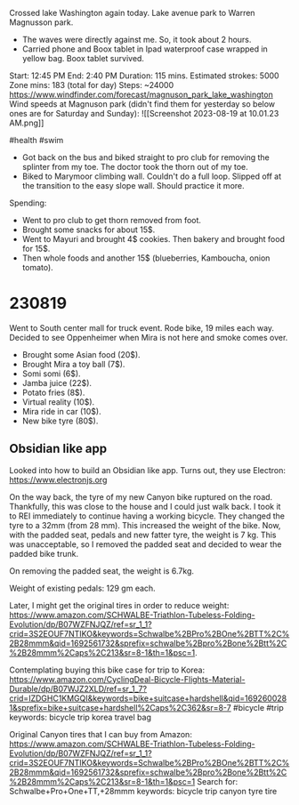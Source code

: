 Crossed lake Washington again today. Lake avenue park to Warren Magnusson park.

- The waves were directly against me. So, it took about 2 hours.
- Carried phone and Boox tablet in Ipad waterproof case wrapped in yellow bag. Boox tablet survived.

Start: 12:45 PM
End: 2:40 PM
Duration: 115 mins.
Estimated strokes: 5000
Zone mins: 183 (total for day)
Steps: ~24000
https://www.windfinder.com/forecast/magnuson_park_lake_washington
Wind speeds at Magnuson park (didn't find them for yesterday so below ones are for Saturday and Sunday):
![[Screenshot 2023-08-19 at 10.01.23 AM.png]]

#health #swim 
- Got back on the bus and biked straight to pro club for removing the splinter from my toe. The doctor took the thorn out of my toe.
- Biked to Marymoor climbing wall. Couldn't do a full loop. Slipped off at the transition to the easy slope wall. Should practice it more.

Spending:
- Went to pro club to get thorn removed from foot.
- Brought some snacks for about 15$.
- Went to Mayuri and brought 4$ cookies. Then bakery and brought food for 15$.
- Then whole foods and another 15$ (blueberries, Kamboucha, onion tomato).
# 230819
Went to South center mall for truck event. Rode bike, 19 miles each way. Decided to see Oppenheimer when Mira is not here and smoke comes over.
- Brought some Asian food (20$).
- Brought Mira a toy ball (7$).
- Somi somi (6$).
- Jamba juice (22$).
- Potato fries (8$).
- Virtual reality (10$).
- Mira ride in car (10$).
- New bike tyre (80$).

## Obsidian like app
Looked into how to build an Obsidian like app. Turns out, they use Electron: https://www.electronjs.org

On the way back, the tyre of my new Canyon bike ruptured on the road. Thankfully, this was close to the house and I could just walk back. I took it to REI immediately to continue having a working bicycle. They changed the tyre to a 32mm (from 28 mm). This increased the weight of the bike. Now, with the padded seat, pedals and new fatter tyre, the weight is 7 kg. This was unacceptable, so I removed the padded seat and decided to wear the padded bike trunk.

On removing the padded seat, the weight is 6.7kg.

Weight of existing pedals: 129 gm each.

Later, I might get the original tires in order to reduce weight: https://www.amazon.com/SCHWALBE-Triathlon-Tubeless-Folding-Evolution/dp/B07WZFNJQZ/ref=sr_1_1?crid=3S2EOUF7NTIKO&keywords=Schwalbe%2BPro%2BOne%2BTT%2C%2B28mmm&qid=1692561732&sprefix=schwalbe%2Bpro%2Bone%2Btt%2C%2B28mmm%2Caps%2C213&sr=8-1&th=1&psc=1.

Contemplating buying this bike case for trip to Korea: https://www.amazon.com/CyclingDeal-Bicycle-Flights-Material-Durable/dp/B07WJZ2XLD/ref=sr_1_7?crid=IZDGHC1KMGQI&keywords=bike+suitcase+hardshell&qid=1692600281&sprefix=bike+suitcase+hardshell%2Caps%2C362&sr=8-7
#bicycle #trip 
keywords: bicycle trip korea travel bag

Original Canyon tires that I can buy from Amazon:
https://www.amazon.com/SCHWALBE-Triathlon-Tubeless-Folding-Evolution/dp/B07WZFNJQZ/ref=sr_1_1?crid=3S2EOUF7NTIKO&keywords=Schwalbe%2BPro%2BOne%2BTT%2C%2B28mmm&qid=1692561732&sprefix=schwalbe%2Bpro%2Bone%2Btt%2C%2B28mmm%2Caps%2C213&sr=8-1&th=1&psc=1
Search for: Schwalbe+Pro+One+TT,+28mmm
keywords: bicycle trip canyon tyre tire